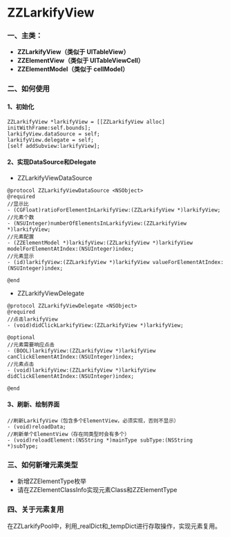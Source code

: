 # ZZLarkifyView



### 一、主类：

- **ZZLarkifyView（类似于 UITableView）**
- **ZZElementView（类似于 UITableViewCell）**
- **ZZElementModel（类似于 cellModel）**

### 二、如何使用
#### 1、初始化

```
ZZLarkifyView *larkifyView = [[ZZLarkifyView alloc] initWithFrame:self.bounds];
larkifyView.dataSource = self;
larkifyView.delegate = self;
[self addSubview:larkifyView];
```
#### 2、实现DataSource和Delegate

- ZZLarkifyViewDataSource

```
@protocol ZZLarkifyViewDataSource <NSObject>
@required
//显示比
- (CGFloat)ratioForElementInLarkifyView:(ZZLarkifyView *)larkifyView;
//元素个数
- (NSUInteger)numberOfElementsInLarkifyView:(ZZLarkifyView *)larkifyView;
//元素配置
- (ZZElementModel *)larkifyView:(ZZLarkifyView *)larkifyView modelForElementAtIndex:(NSUInteger)index;
//元素显示
- (id)larkifyView:(ZZLarkifyView *)larkifyView valueForElementAtIndex:(NSUInteger)index;

@end
```
- ZZLarkifyViewDelegate

```
@protocol ZZLarkifyViewDelegate <NSObject>
@required
//点击larkifyView
- (void)didClickLarkifyView:(ZZLarkifyView *)larkifyView;

@optional
//元素需要响应点击
- (BOOL)larkifyView:(ZZLarkifyView *)larkifyView canClickElementAtIndex:(NSUInteger)index;
//元素点击
- (void)larkifyView:(ZZLarkifyView *)larkifyView didClickElementAtIndex:(NSUInteger)index;

@end
```

#### 3、刷新、绘制界面

```
//刷新LarkifyView（包含多个ElementView，必须实现，否则不显示）
- (void)reloadData;
//刷新单个ElementView（存在同类型时会有多个）
- (void)reloadElement:(NSString *)mainType subType:(NSString *)subType;
```

### 三、如何新增元素类型

- 新增ZZElementType枚举
- 请在ZZElementClassInfo实现元素Class和ZZElementType

### 四、关于元素复用

在ZZLarkifyPool中，利用_realDict和_tempDict进行存取操作，实现元素复用。
